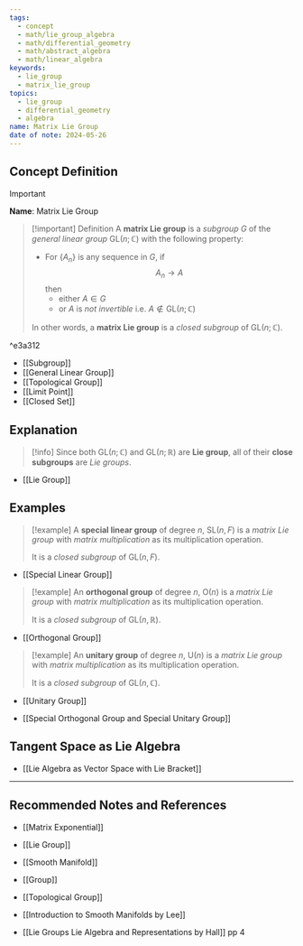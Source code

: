 ```yaml
---
tags:
  - concept
  - math/lie_group_algebra
  - math/differential_geometry
  - math/abstract_algebra
  - math/linear_algebra
keywords:
  - lie_group
  - matrix_lie_group
topics:
  - lie_group
  - differential_geometry
  - algebra
name: Matrix Lie Group
date of note: 2024-05-26
---
```


## Concept Definition

>[!important]
>**Name**: Matrix Lie Group

>[!important] Definition
>A **matrix Lie group** is a *subgroup* $G$ of the *general linear group* $\text{GL}(n; \mathbb{C})$ with the following property: 
>- For $\{A_{n}\}$ is any sequence in $G$, if $$A_{n} \to A$$ then 
>	- either $A\in G$ 
>	- or $A$ is *not invertible* i.e. $A\not\in \text{GL}(n; \mathbb{C})$
>
>In other words, a **matrix Lie group** is a *closed subgroup* of $\text{GL}(n; \mathbb{C})$.  

^e3a312

- [[Subgroup]]
- [[General Linear Group]]
- [[Topological Group]]
- [[Limit Point]]
- [[Closed Set]]


## Explanation

>[!info]
>Since both $\text{GL}(n; \mathbb{C})$ and $\text{GL}(n; \mathbb{R})$ are **Lie group**, all of their **close subgroups** are *Lie groups*.

- [[Lie Group]]

## Examples


>[!example]
>A **special linear group** of degree $n$, $\text{SL}(n, F)$  is a *matrix Lie group* with *matrix multiplication* as its multiplication operation. 
>
>It is a *closed subgroup* of $\text{GL}(n, F)$.

- [[Special Linear Group]]

>[!example]
>An **orthogonal group** of degree $n$, $\text{O}(n)$  is a *matrix Lie group* with *matrix multiplication* as its multiplication operation. 
>
>It is a *closed subgroup* of $\text{GL}(n, \mathbb{R})$.

- [[Orthogonal Group]]

>[!example]
>An **unitary group** of degree $n$, $\text{U}(n)$  is a *matrix Lie group* with *matrix multiplication* as its multiplication operation. 
>
>It is a *closed subgroup* of $\text{GL}(n, \mathbb{C})$.

- [[Unitary Group]]

- [[Special Orthogonal Group and Special Unitary Group]]


## Tangent Space as Lie Algebra

- [[Lie Algebra as Vector Space with Lie Bracket]]




-----------
##  Recommended Notes and References

- [[Matrix Exponential]]
- [[Lie Group]]
- [[Smooth Manifold]]
- [[Group]]
- [[Topological Group]]

- [[Introduction to Smooth Manifolds by Lee]]
- [[Lie Groups Lie Algebra and Representations by Hall]] pp 4